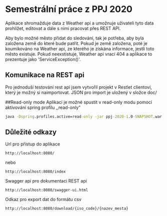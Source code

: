 # Semestrální práce z PPJ 2020

Aplikace shromažduje data z Weather api a umožnuje uživateli tyto data prohlížet, editovat 
a dále s nimi pracovat přes REST API.

Aby bylo možné město přidat do sledování, tak je potřeba, aby byla založena země do které bude patřit.
Pokud je země založena, poté je koumikováno na Weather api, ze kterého je získána informace,
jestli toto město existuje. Pokud neexstistuje, Weather api vrací 404 a aplikace
to prezentuje jako 'ServiceException()'.

## Komunikace na REST api
Pro jednoduší testování rest api jsem vytvořil projekt v Restlet clientovi, který je možný si naimportovat. 
JSON pro import je uložený v složce doc/ 

##Read-only mode
Aplikaci je možné spustit v read-only modu pomocí aktivování spring profilu ,,read-only"

```cmd
java -Dspring.profiles.active=read-only -jar ppj-2020-1.0-SNAPSHOT.war
```

## Důležité odkazy
Url pro přístup do aplikace

    http://localhost:8080/
   nebo
    
    http://localhost:8080/index
    
Swagger api pro dokumentaci REST api

    http://localhost:8080/swagger-ui.html
    
Odkaz pro export dat do formátu csv

    http://localhost:8080/download/{iso_code}/{nazev_mesta}
    
    
